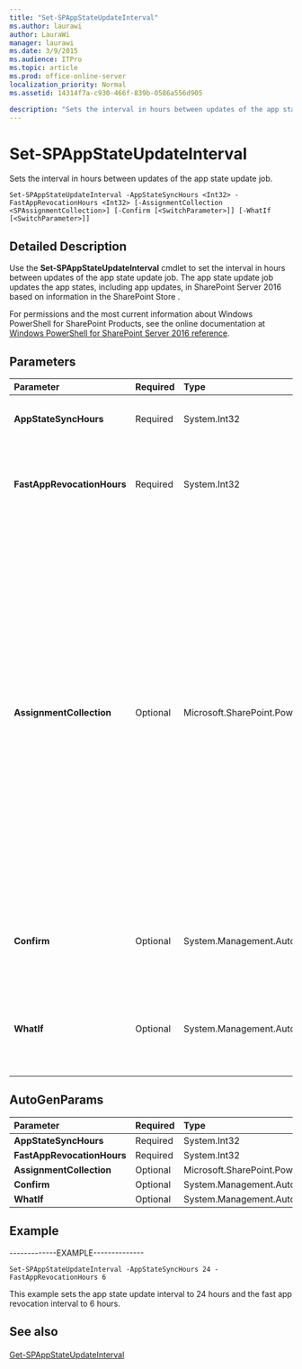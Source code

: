 ```yaml
---
title: "Set-SPAppStateUpdateInterval"
ms.author: laurawi
author: LauraWi
manager: laurawi
ms.date: 3/9/2015
ms.audience: ITPro
ms.topic: article
ms.prod: office-online-server
localization_priority: Normal
ms.assetid: 14314f7a-c930-466f-839b-0586a556d905

description: "Sets the interval in hours between updates of the app state update job."
---
```


# Set-SPAppStateUpdateInterval

Sets the interval in hours between updates of the app state update job.
  
```
Set-SPAppStateUpdateInterval -AppStateSyncHours <Int32> -FastAppRevocationHours <Int32> [-AssignmentCollection <SPAssignmentCollection>] [-Confirm [<SwitchParameter>]] [-WhatIf [<SwitchParameter>]]
```

## Detailed Description

Use the **Set-SPAppStateUpdateInterval** cmdlet to set the interval in hours between updates of the app state update job. The app state update job updates the app states, including app updates, in SharePoint Server 2016 based on information in the SharePoint Store . 
  
For permissions and the most current information about Windows PowerShell for SharePoint Products, see the online documentation at [Windows PowerShell for SharePoint Server 2016 reference](https://go.microsoft.com/fwlink/p/?LinkId=671715).
  
## Parameters

|**Parameter**|**Required**|**Type**|**Description**|
|:-----|:-----|:-----|:-----|
|**AppStateSyncHours** <br/> |Required  <br/> |System.Int32  <br/> |Specifies the interval in hours between updates of the app states. Values are 1 to 24 inclusive.  <br/> |
|**FastAppRevocationHours** <br/> |Required  <br/> |System.Int32  <br/> |Specifies the interval in hours between checks of the list of revoked apps in the SharePoint Store. If the list of revoked apps has changed from the last time, the app states are updated.  <br/> |
|**AssignmentCollection** <br/> |Optional  <br/> |Microsoft.SharePoint.PowerShell.SPAssignmentCollection  <br/> |Manages objects for the purpose of proper disposal. Use of objects, such as **SPWeb** or **SPSite**, can use large amounts of memory and use of these objects in Windows PowerShell scripts requires proper memory management. Using the **SPAssignment** object, you can assign objects to a variable and dispose of the objects after they are needed to free up memory. When **SPWeb**, **SPSite**, or **SPSiteAdministration** objects are used, the objects are automatically disposed of if an assignment collection or the **Global** parameter is not used.  <br/> > [!NOTE]> When the **Global** parameter is used, all objects are contained in the global store. If objects are not immediately used, or disposed of by using the **Stop-SPAssignment** command, an out-of-memory scenario can occur.           |
|**Confirm** <br/> |Optional  <br/> |System.Management.Automation.SwitchParameter  <br/> |Prompts you for confirmation before executing the command. For more information, type the following command: **get-help about_commonparameters** <br/> |
|**WhatIf** <br/> |Optional  <br/> |System.Management.Automation.SwitchParameter  <br/> |Displays a message that describes the effect of the command instead of executing the command. For more information, type the following command: **get-help about_commonparameters** <br/> |
   
## AutoGenParams

|**Parameter**|**Required**|**Type**|**Description**|
|:-----|:-----|:-----|:-----|
|**AppStateSyncHours** <br/> |Required  <br/> |System.Int32  <br/> ||
|**FastAppRevocationHours** <br/> |Required  <br/> |System.Int32  <br/> ||
|**AssignmentCollection** <br/> |Optional  <br/> |Microsoft.SharePoint.PowerShell.SPAssignmentCollection  <br/> ||
|**Confirm** <br/> |Optional  <br/> |System.Management.Automation.SwitchParameter  <br/> ||
|**WhatIf** <br/> |Optional  <br/> |System.Management.Automation.SwitchParameter  <br/> ||
   
## Example

-------------EXAMPLE--------------
  
```
Set-SPAppStateUpdateInterval -AppStateSyncHours 24 -FastAppRevocationHours 6
```

This example sets the app state update interval to 24 hours and the fast app revocation interval to 6 hours.
  
## See also

#### 

[Get-SPAppStateUpdateInterval](get-spappstateupdateinterval.md)


